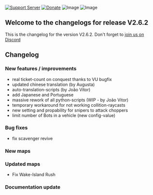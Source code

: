 [![Support Server](https://img.shields.io/discord/862736286774198322.svg?label=Discord&logo=Discord&colorB=7289da&style=for-the-badge)](https://discord.gg/K44VsQsKnx)
[![Donate](https://img.shields.io/badge/Donate-PayPal-green.svg?style=for-the-badge)](https://www.paypal.me/joe91de)
![Image](https://img.shields.io/github/downloads/Joe91/fun-bots/total?style=for-the-badge)
![Image](https://img.shields.io/github/stars/Joe91/fun-bots?style=for-the-badge)

## Welcome to the changelogs for release **V2.6.2**
This is the changelog for the version V2.6.2. Don't forget to [join us on Discord](https://discord.funbots.dev)

## Changelog

### New features / improvements
* real ticket-count on conquest thanks to VU bugfix
* updated chinese translation (by Augusta)
* auto-translation-scripts (by João Vitor)
* add Japanese and Portuguese
* massive rework of all python-scripts (WIP - by João Vitor)
* temporary workaround for not working collition-raycasts
* new setting and propability for snipers to attack choppers
* limit number of Bots in a vehicle (new config-value)

### Bug fixes
* fix scavenger revive

### New maps

### Updated maps
* Fix Wake-Island Rush

### Documentation update

